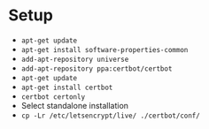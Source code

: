 Setup
=====

* `apt-get update`
* `apt-get install software-properties-common`
* `add-apt-repository universe`
* `add-apt-repository ppa:certbot/certbot`
* `apt-get update`
* `apt-get install certbot`
* `certbot certonly`
* Select standalone installation
* `cp -Lr /etc/letsencrypt/live/ ./certbot/conf/`
